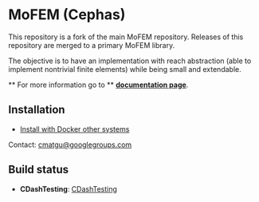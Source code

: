 # **MoFEM (Cephas)** #

This repository is a fork of the main MoFEM repository. Releases of this repository are merged to a primary MoFEM library.

The objective is to have an implementation with reach abstraction (able to
implement nontrivial finite elements) while being small and extendable.

** For more information go to ** [**documentation page**](http://mofem.eng.gla.ac.uk/mofem/html/index.html).

## Installation

* [Install with Docker other systems](http://mofem.eng.gla.ac.uk/mofem/html/installation.html)

Contact: [cmatgu@googlegroups.com](cmatgu@googlegroups.com)  

## Build status

- **CDashTesting**: [CDashTesting](http://cdash.eng.gla.ac.uk/cdash/)